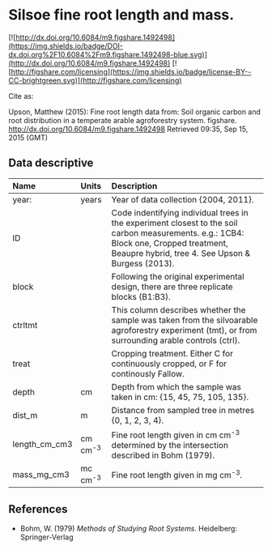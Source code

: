 # Silsoe fine root length and mass.

[![http://dx.doi.org/10.6084/m9.figshare.1492498](https://img.shields.io/badge/DOI-dx.doi.org%2F10.6084%2Fm9.figshare.1492498-blue.svg)](http://dx.doi.org/10.6084/m9.figshare.1492498)
[![http://figshare.com/licensing](https://img.shields.io/badge/license-BY--CC-brightgreen.svg)](http://figshare.com/licensing)

Cite as:

Upson, Matthew (2015): Fine root length data from: Soil organic carbon and root distribution in a temperate arable agroforestry system. figshare.
http://dx.doi.org/10.6084/m9.figshare.1492498
Retrieved 09:35, Sep 15, 2015 (GMT)

## Data descriptive

|Name|Units|Description|
|:---|:---|:---|
|year:| years | Year of data collection {2004, 2011}.|
|ID|| Code indentifying individual trees in the experiment closest to the soil carbon measurements. e.g.: 1CB4: Block one, Cropped treatment, Beaupre hybrid, tree 4. See Upson & Burgess (2013).|
|block|| Following the original experimental design, there are three replicate blocks (B1:B3).|
|ctrltmt|| This column describes whether the sample was taken from the silvoarable agroforestry experiment (tmt), or from surrounding arable controls (ctrl).|
|treat|| Cropping treatment. Either C for continuously cropped, or F for continously Fallow.|
|depth| cm | Depth from which the sample was taken in cm: {15, 45, 75, 105, 135}.|
|dist_m| m | Distance from sampled tree in metres {0, 1, 2, 3, 4}.|
|length_cm_cm3| cm cm<sup>-3</sup> | Fine root length given in cm cm<sup>-3</sup> determined by the intersection described in Bohm (1979).
mass_mg_cm3| mc cm<sup>-3</sup>| Fine root length given in mg cm<sup>-3</sup>.|

## References
* Bohm, W. (1979) *Methods of Studying Root Systems*. Heidelberg: Springer-Verlag